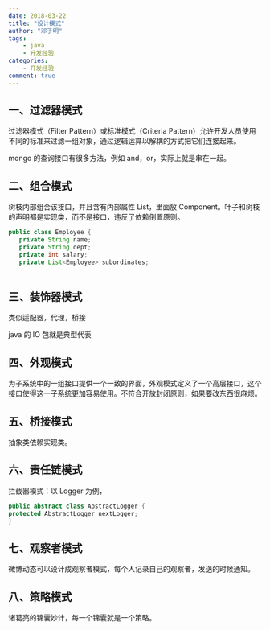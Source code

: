 ```yaml
---
date: 2018-03-22
title: "设计模式"
author: "邓子明"
tags:
    - java
    - 开发经验
categories:
    - 开发经验
comment: true
---
```


## 一、过滤器模式

过滤器模式（Filter Pattern）或标准模式（Criteria Pattern）允许开发人员使用不同的标准来过滤一组对象，通过逻辑运算以解耦的方式把它们连接起来。

mongo 的查询接口有很多方法，例如 and，or，实际上就是串在一起。

## 二、组合模式

树枝内部组合该接口，并且含有内部属性 List，里面放 Component。叶子和树枝的声明都是实现类，而不是接口，违反了依赖倒置原则。

```java
public class Employee {
   private String name;
   private String dept;
   private int salary;
   private List<Employee> subordinates;
 
```

## 三、装饰器模式

类似适配器，代理，桥接

java 的 IO 包就是典型代表

## 四、外观模式

为子系统中的一组接口提供一个一致的界面，外观模式定义了一个高层接口，这个接口使得这一子系统更加容易使用。不符合开放封闭原则，如果要改东西很麻烦。

## 五、桥接模式

抽象类依赖实现类。

## 六、责任链模式

拦截器模式：以 Logger 为例，
```java
public abstract class AbstractLogger {
protected AbstractLogger nextLogger;
}
```

## 七、观察者模式

微博动态可以设计成观察者模式，每个人记录自己的观察者，发送的时候通知。

## 八、策略模式

诸葛亮的锦囊妙计，每一个锦囊就是一个策略。

